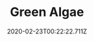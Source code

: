 ---
templateKey: blog-post
featuredpost: false
date: 2020-02-23T00:22:22.711Z
featuredimage: /img/Green_Algae.png
title: Green Algae
description: Green Algae
type: resource
sellPrice: 5
tags:
  - resource
---